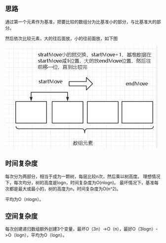 ## 思路

通过第一个元素作为基准，把要比较的数组分为比基准小的部分，与比基准大的部分。

然后依次比较元素，大的往后面放，小的往前面放，如下图

![快排](快排.png)

## 时间复杂度
每次分为两部分，相当于成为一颗树，每层比较n次，然后乘以树高度。
理想情况下，每次均分，树的高度是logn，时间复杂度为O(nlogn)。
最坏情况下，基准每次都是最大或最小的，树的高度为n，时间复杂度为O(n^2)。

平均为O（nlogn）。

## 空间复杂度

每次创建递归数组额外创建3个变量，最坏O（3n）->O（n），最好O（3logn）->O（logn），平均为O（logn）。